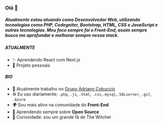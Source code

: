 ### Olá 👋

#####  Atualmente estou atuando como Desenvolvedor Web, utilizando tecnologias como PHP, Codegniter, Bootstrap, HTML, CSS e JavaScript e outras tecnologias. Meu foco sempre foi o Front-End, assim sempre busco me aprofundar e melhorar sempre nessa stack.

##### ATUALMENTE

- ✨ Aprendendo React com Next.js
- 🌱 Projeto pessoais

##### BIO

- 🏢 Atualmente trabalho no [Grupo Adriano Cobuccio](https://grupoadrianocobuccio.com.br/)
- ⚙️ Eu uso diariamente: `.php`, `.js`, `.html`, `.css`,`.mysql`,`.SQLserver`, `.git`, `.Azure`
- 🌍 Sou mais ativo na comunidade do **Front-End**
- 🌱 Aprendendo sempre sobre **Open Source**
- 🐺 Curiosidade: sou um grande fã de The Witcher
